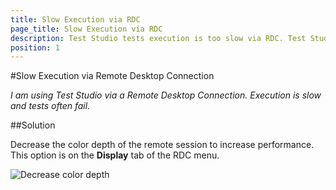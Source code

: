 ```yaml
---
title: Slow Execution via RDC
page_title: Slow Execution via RDC
description: Test Studio tests execution is too slow via RDC. Test Studio Tests fail via RDC
position: 1
---
```

#Slow Execution via Remote Desktop Connection

*I am using Test Studio via a Remote Desktop Connection. Execution is slow and tests often fail.*

##Solution

Decrease the color depth of the remote session to increase performance. This option is on the **Display** tab of the RDC menu.

![Decrease color depth][1]

[1]: /img/knowledge-base/test-execution-kb/slow-execution-rdc/fig1.png

